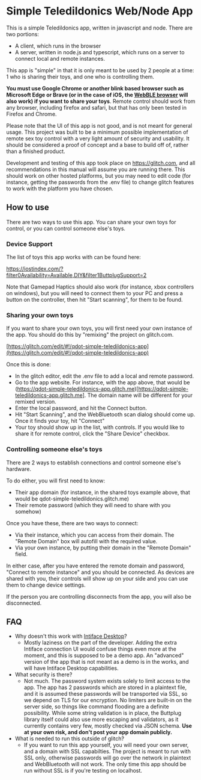 # Simple Teledildonics Web/Node App

This is a simple Teledildonics app, written in javascript and node. There are
two portions:

- A client, which runs in the browser
- A server, written in node.js and typescript, which runs on a server to connect
  local and remote instances.

This app is "simple" in that it is only meant to be used by 2 people at a time:
1 who is sharing their toys, and one who is controlling them.

**You must use Google Chrome or another blink based browser such as Microsoft
Edge or Brave (or in the case of iOS, the [WebBLE
browser](https://apps.apple.com/us/app/webble/id1193531073) will also work) if
you want to share your toys**. Remote control should work from any browser,
including firefox and safari, but that has only been tested in Firefox and
Chrome.

Please note that the UI of this app is not good, and is not meant for general
usage. This project was built to be a minimum possible implementation of remote
sex toy control with a very light amount of security and usability. It should be
considered a proof of concept and a base to build off of, rather than a finished
product.

Development and testing of this app took place on https://glitch.com, and all
recommendations in this manual will assume you are running there. This should
work on other hosted platforms, but you may need to edit code (for instance,
getting the passwords from the .env file) to change glitch features to work with
the platform you have chosen.

## How to use

There are two ways to use this app. You can share your own toys for control, or
you can control someone else's toys.

### Device Support

The list of toys this app works with can be found here:

https://iostindex.com/?filter0Availability=Available,DIY&filter1ButtplugSupport=2

Note that Gamepad Haptics should also work (for instance, xbox controllers on
windows), but you will need to connect them to your PC and press a button on the
controller, then hit "Start scanning", for them to be found.

### Sharing your own toys

If you want to share your own toys, you will first need your own instance of the
app. You should do this by "remixing" the project on glitch.com.

[https://glitch.com/edit/#!/qdot-simple-teledildonics-app](https://glitch.com/edit/#!/qdot-simple-teledildonics-app)

Once this is done:

- In the glitch editor, edit the .env file to add a local and remote password.
- Go to the app website. For instance, with the app above, that would be
  (https://qdot-simple-teledildonics-app.glitch.me)[https://qdot-simple-teledildonics-app.glitch.me].
  The domain name will be different for your remixed version.
- Enter the local password, and hit the Connect button.
- Hit "Start Scanning", and the WebBluetooth scan dialog should come up. Once it
  finds your toy, hit "Connect"
- Your toy should show up in the list, with controls. If you would like to share
  it for remote control, click the "Share Device" checkbox.

### Controlling someone else's toys

There are 2 ways to establish connections and control someone else's hardware.

To do either, you will first need to know:

- Their app domain (for instance, in the shared toys example above, that would
  be qdot-simple-teledildonics.glitch.me)
- Their remote password (which they will need to share with you somehow)

Once you have these, there are two ways to connect:

- Via their instance, which you can access from their domain. The "Remote
  Domain" box will autofill with the required value.
- Via your own instance, by putting their domain in the "Remote Domain" field.

In either case, after you have entered the remote domain and password, "Connect
to remote instance" and you should be connected. As devices are shared with you,
their controls will show up on your side and you can use them to change device
settings.

If the person you are controlling disconnects from the app, you will also be
disconnected.

## FAQ

- Why doesn't this work with [Intiface Desktop](https://intiface.com/desktop)?
  - Mostly laziness on the part of the developer. Adding the extra Intiface
    connection UI would confuse things even more at the moment, and this is
    supposed to be a demo app. An "advanced" version of the app that is not
    meant as a demo is in the works, and will have Intiface Desktop
    capabilities.
- What security is there?
  - Not much. The password system exists solely to limit access to the
    app. The app has 2 passwords which are stored in a plaintext file,
    and it is assumed these passwords will be transported via SSL, so
    we depend on TLS for our encryption. No limiters are built-in on
    the server side, so things like command flooding are a definite
    possibility. While some string validation is in place, the
    Buttplug library itself could also use more escaping and
    validators, as it currently contains very few, mostly checked via
    JSON schema. **Use at your own risk, and don't post your app
    domain publicly.**
- What is needed to run this outside of glitch?
  - If you want to run this app yourself, you will need your own server, and a
    domain with SSL capabilties. The project is meant to run with SSL only,
    otherwise passwords will go over the network in plaintext and WebBluetooth
    will not work. The only time this app should be run without SSL is if you're
    testing on localhost.
